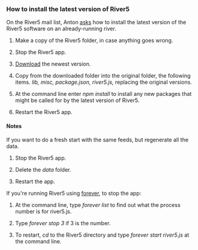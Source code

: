 ### How to install the latest version of River5

On the River5 mail list, Anton <a href="https://groups.google.com/forum/?fromgroups#!topic/river5/6vraWxnIp2A">asks</a> how to install the latest version of the River5 software on an already-running river.

1. Make a copy of the River5 folder, in case anything goes wrong. 

2. Stop the River5 app.

3. <a href="https://github.com/scripting/river5/archive/master.zip">Download</a> the newest version. 

4. Copy from the downloaded folder into the original folder, the following items. <i>lib, misc, package.json, river5.js,</i> replacing the original versions.

6. At the command line enter <i>npm install</i> to install any new packages that might be called for by the latest version of River5.

7. Restart the River5 app.

#### Notes

If you want to do a fresh start with the same feeds, but regenerate all the data.

1. Stop the River5 app.  

2. Delete the <i>data</i> folder. 

3. Restart the app.

If you're running River5 using <a href="https://github.com/foreverjs/forever">forever</a>, to stop the app:

1. At the command line, type <i>forever list</i> to find out what the process number is for river5.js. 

2. Type <i>forever stop 3</i> if 3 is the number. 

3. To restart, <i>cd</i> to the River5 directory and type <i>forever start river5.js</i> at the command line.

